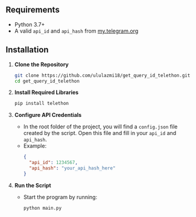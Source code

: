 ## Requirements

- Python 3.7+
- A valid `api_id` and `api_hash` from [my.telegram.org](https://my.telegram.org/)

## Installation

1. **Clone the Repository**
   ```bash
   git clone https://github.com/ululazmi18/get_query_id_telethon.git
   cd get_query_id_telethon
   ```

2. **Install Required Libraries**
   ```bash
   pip install telethon
   ```

3. **Configure API Credentials**
   - In the root folder of the project, you will find a `config.json` file created by the script. Open this file and fill in your `api_id` and `api_hash`.
   - Example:
     ```json
     {
       "api_id": 1234567,
       "api_hash": "your_api_hash_here"
     }
     ```

4. **Run the Script**
   - Start the program by running:
     ```bash
     python main.py
     ```
